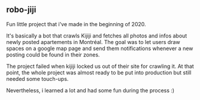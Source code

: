 ## robo-jiji

Fun little project that i've made in the beginning of 2020.

It's basically a bot that crawls Kijiji and fetches all photos and infos about newly posted apartements in Montréal.
The goal was to let users draw spaces on a google map page and send them notifications whenever a new 
posting could be found in their zones. 

The project failed when kijiji locked us out of their site for crawling it.
At that point, the whole project was almost ready to be put into production but still needed some touch-ups.

Nevertheless, i learned a lot and had some fun during the process :)
